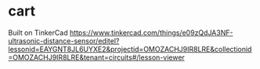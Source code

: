 # cart

Built on TinkerCad
https://www.tinkercad.com/things/e09zQdJA3NF-ultrasonic-distance-sensor/editel?lessonid=EAYGNT8JL6UYXE2&projectid=OMOZACHJ9IR8LRE&collectionid=OMOZACHJ9IR8LRE&tenant=circuits#/lesson-viewer


